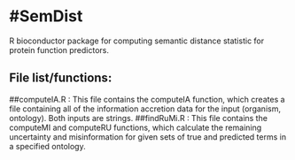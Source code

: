 #SemDist
=======

R bioconductor package for computing semantic distance statistic for protein function predictors.

File list/functions:
--------------------
##computeIA.R :  	This file contains the computeIA function, which creates a file containing all of the information accretion data for the input 
				(organism, ontology). Both inputs are strings.
##findRuMi.R : 	This file contains the computeMI and computeRU functions, which calculate the remaining uncertainty and misinformation for 
				given sets of true and predicted terms in a specified ontology.